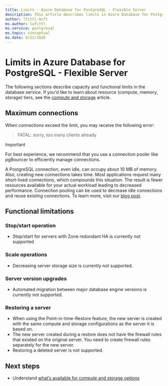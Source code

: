 ```yaml
---
title: Limits - Azure Database for PostgreSQL - Flexible Server
description: This article describes limits in Azure Database for PostgreSQL - Flexible Server, such as number of connection and storage engine options.
author: lfittl-msft
ms.author: lufittl
ms.service: postgresql
ms.topic: conceptual
ms.date: 9/22/2020
---
```


# Limits in Azure Database for PostgreSQL - Flexible Server

The following sections describe capacity and functional limits in the database service. If you'd like to learn about resource (compute, memory, storage) tiers, see the [compute and storage](concepts-compute-storage.md) article.

## Maximum connections

When connections exceed the limit, you may receive the following error:
> FATAL:  sorry, too many clients already

> [!IMPORTANT]
> For best experience, we recommend that you use a connection pooler like pgBouncer to efficiently manage connections.

A PostgreSQL connection, even idle, can occupy about 10 MB of memory. Also, creating new connections takes time. Most applications request many short-lived connections, which compounds this situation. The result is fewer resources available for your actual workload leading to decreased performance. Connection pooling can be used to decrease idle connections and reuse existing connections. To learn more, visit our [blog post](https://techcommunity.microsoft.com/t5/azure-database-for-postgresql/not-all-postgres-connection-pooling-is-equal/ba-p/825717).

## Functional limitations

### Stop/start operation

- Stop/start for servers with Zone redundant HA is currently not supported

### Scale operations

- Decreasing server storage size is currently not supported.

### Server version upgrades

- Automated migration between major database engine versions is currently not supported.<!-- If you would like to upgrade to the next major version, take a [dump and restore](./howto-migrate-using-dump-and-restore.md) it to a server that was created with the new engine version.-->

### Restoring a server

- When using the Point-in-time-Restore feature, the new server is created with the same compute and storage configurations as the server it is based on.
- The new server created during a restore does not have the firewall rules that existed on the original server. You need to create firewall rules separately for the new server.
- Restoring a deleted server is not supported.

## Next steps

- Understand [what’s available for compute and storage options](concepts-compute-storage.md)
<!--- Learn about [Supported PostgreSQL Database Versions](concepts-supported-versions.md)
- Review [how to back up and restore a server in Azure Database for PostgreSQL using the Azure portal](howto-restore-server-portal.md)-->